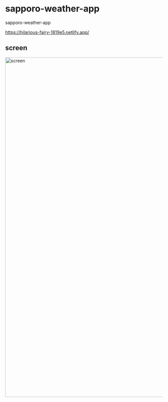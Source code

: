 # sapporo-weather-app
sapporo-weather-app


https://hilarious-fairy-1819e5.netlify.app/

## screen
<img width="1087" alt="screen" src="https://user-images.githubusercontent.com/40736706/225506192-2aaa8547-a6bd-4def-82ff-ad921de91bdd.png">
